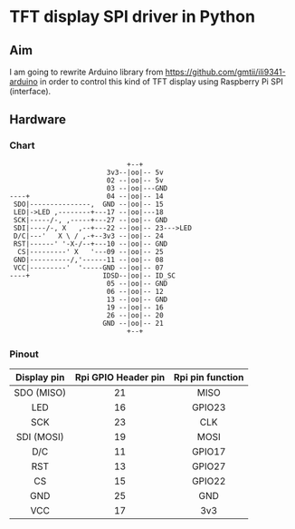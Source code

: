 # TFT display SPI driver in Python

## Aim

I am going to rewrite Arduino library from https://github.com/gmtii/ili9341-arduino
in order to control this kind of TFT display using Raspberry Pi SPI (interface).

## Hardware

### Chart
	
	                             +--+      
	                        3v3--|oo|-- 5v 
	                        02 --|oo|-- 5v 
	                        03 --|oo|---GND
	----+                   04 --|oo|-- 14
	 SDO|---------------,  GND --|oo|-- 15
	 LED|->LED ,--------+---17 --|oo|---18
	 SCK|-----/-, ,-----+---27 --|oo|-- GND
	 SDI|----/-, X   ,--+---22 --|oo|-- 23--->LED
	 D/C|---'   X \ / ,-+--3v3 --|oo|-- 24
	 RST|------' '-X-/--+---10 --|oo|-- GND
	  CS|---------' X   '---09 --|oo|-- 25
	 GND|----------/,'------11 --|oo|-- 08
	 VCC|---------'  '-----GND --|oo|-- 07
	----+                  IDSD--|oo|-- ID_SC
	                        05 --|oo|-- GND
	                        06 --|oo|-- 12
	                        13 --|oo|-- GND
	                        19 --|oo|-- 16
	                        26 --|oo|-- 20
	                       GND --|oo|-- 21
	                             +--+
### Pinout

| Display pin   | Rpi GPIO Header pin | Rpi pin function |
|:-------------:|:-------------------:|:----------------:|
| SDO (MISO)    | 21                  | MISO             |
| LED           | 16                  | GPIO23           |
| SCK           | 23                  | CLK              |
| SDI (MOSI)    | 19                  | MOSI             |
| D/C           | 11                  | GPIO17           |
| RST           | 13                  | GPIO27           |
| CS            | 15                  | GPIO22           |
| GND           | 25                  | GND              |
| VCC           | 17                  | 3v3              |
